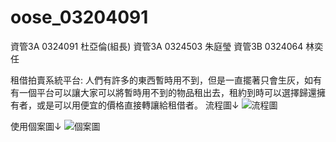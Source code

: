 # oose_03204091
資管3A 0324091 杜亞倫(組長)
資管3A 0324503 朱庭瑩
資管3B 0324064 林奕任

租借拍賣系統平台:
人們有許多的東西暫時用不到，但是一直擺著只會生灰，如有有一個平台可以讓大家可以將暫時用不到的物品租出去，租約到時可以選擇歸還擁有者，或是可以用便宜的價格直接轉讓給租借者。
流程圖↓
![流程圖](http://i.imgur.com/ONSneXw.png)

使用個案圖↓
![個案圖](http://imgur.com/5mJ2buH)
